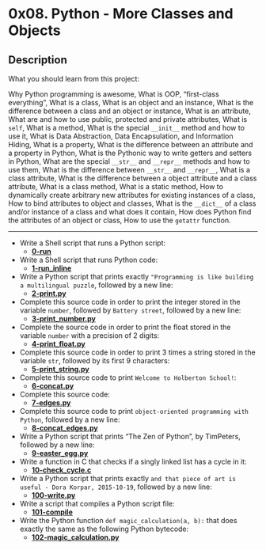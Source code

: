 # 0x08. Python - More Classes and Objects
## Description
What you should learn from this project:

Why Python programming is awesome, What is OOP, “first-class everything”, What is a class, What is an object and an instance, What is the difference between a class and an object or instance, What is an attribute, What are and how to use public, protected and private attributes, What is `self`, What is a method, What is the special `__init__` method and how to use it, What is Data Abstraction, Data Encapsulation, and Information Hiding, What is a property, What is the difference between an attribute and a property in Python, What is the Pythonic way to write getters and setters in Python, What are the special `__str__` and `__repr__` methods and how to use them, What is the difference between `__str__` and `__repr__`, What is a class attribute, What is the difference between a object attribute and a class attribute, What is a class method, What is a static method, How to dynamically create arbitrary new attributes for existing instances of a class, How to bind attributes to object and classes, What is the `__dict__` of a class and/or instance of a class and what does it contain, How does Python find the attributes of an object or class, How to use the `getattr` function.

<hr>

* Write a Shell script that runs a Python script:
    * **[0-run](https://github.com/Samuel-IG16/alx-higher_level_programming/blob/master/0x00-python-hello_world/0-run)**
* Write a Shell script that runs Python code:
    * **[1-run_inline](https://github.com/Samuel-IG16/alx-higher_level_programming/blob/master/0x00-python-hello_world/1-run_inline)**
* Write a Python script that prints exactly `"Programming is like building a multilingual puzzle`, followed by a new line:
    * **[2-print.py](https://github.com/Samuel-IG16/alx-higher_level_programming/blob/master/0x00-python-hello_world/2-print.py)**
* Complete this source code in order to print the integer stored in the variable `number`, followed by `Battery street`, followed by a new line:
    * **[3-print_number.py](https://github.com/Samuel-IG16/alx-higher_level_programming/blob/master/0x00-python-hello_world/3-print_number.py)**
* Complete the source code in order to print the float stored in the variable `number` with a precision of 2 digits:
    * **[4-print_float.py](https://github.com/Samuel-IG16/alx-higher_level_programming/blob/master/0x00-python-hello_world/4-print_float.py)**
* Complete this source code in order to print 3 times a string stored in the variable `str`, followed by its first 9 characters:
    * **[5-print_string.py](https://github.com/Samuel-IG16/alx-higher_level_programming/blob/master/0x00-python-hello_world/5-print_string.py)**
* Complete this source code to print `Welcome to Holberton School!`:
    * **[6-concat.py](https://github.com/Samuel-IG16/alx-higher_level_programming/blob/master/0x00-python-hello_world/6-concat.py)**
* Complete this source code:
    * **[7-edges.py](https://github.com/Samuel-IG16/alx-higher_level_programming/blob/master/0x00-python-hello_world/7-edges.py)**
* Complete this source code to print `object-oriented programming with Python`, followed by a new line:
    * **[8-concat_edges.py](https://github.com/Samuel-IG16/alx-higher_level_programming/blob/master/0x00-python-hello_world/8-concat_edges.py)**
* Write a Python script that prints “The Zen of Python”, by TimPeters, followed by a new line:
    * **[9-easter_egg.py](https://github.com/Samuel-IG16/alx-higher_level_programming/blob/master/0x00-python-hello_world/9-easter_egg.py)**
* Write a function in C that checks if a singly linked list has a cycle in it:
    * **[10-check_cycle.c](https://github.com/Samuel-IG16/alx-higher_level_programming/blob/master/0x00-python-hello_world/10-check_cycle.c)**
* Write a Python script that prints exactly `and that piece of art is useful - Dora Korpar, 2015-10-19`, followed by a new line:
    * **[100-write.py](https://github.com/Samuel-IG16/alx-higher_level_programming/blob/master/0x00-python-hello_world/100-write.py)**
* Write a script that compiles a Python script file:
    * **[101-compile](https://github.com/Samuel-IG16/alx-higher_level_programming/blob/master/0x00-python-hello_world/101-compile)**
* Write the Python function `def magic_calculation(a, b):` that does exactly the same as the following Python bytecode:
    * **[102-magic_calculation.py](https://github.com/Samuel-IG16/alx-higher_level_programming/blob/master/0x00-python-hello_world/102-magic_calculation.py)**
